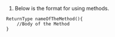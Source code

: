 1. Below is the format for using methods.
```
ReturnType nameOfTheMethod(){
    //Body of the Method
}
```